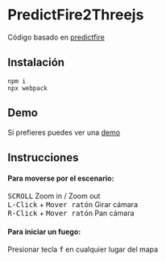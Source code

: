 # PredictFire2Threejs

Código basado en [predictfire](https://github.com/diegoroyo/spaceapps22-predictfire)

## Instalación

```
npm i 
npx webpack
```

## Demo
Si prefieres puedes ver una [demo](http://94.23.199.177/predict2threejs/)

## Instrucciones

#### Para moverse por el escenario:

<kbd>SCROLL</kbd> Zoom in / Zoom out  
<kbd>L-Click</kbd> + <kbd>Mover ratón</kbd> Girar cámara  
<kbd>R-Click</kbd> + <kbd>Mover ratón</kbd> Pan cámara  

#### Para iniciar un fuego:

Presionar tecla <kbd>f</kbd> en cualquier lugar del mapa
